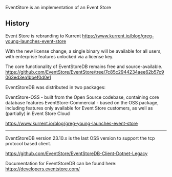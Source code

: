 ﻿EventStore is an implementation of an Event Store

## History

Event Store is rebranding to Kurrent
https://www.kurrent.io/blog/greg-young-launches-event-store

With the new license change, a single binary will be available for all users, with enterprise features unlocked via a license key.

The core functionality of EventStoreDB remains free and source-available.
https://github.com/EventStore/EventStore/tree/7c85c2944234aee62b57c9063ed3ea1bbef0d0e1


EventStoreDB was distributed in two packages:

EventStore-OSS - built from the Open Source codebase, containing core database features
EventStore-Commercial - based on the OSS package, including features only available for Event Store customers, as well as (partially) in Event Store Cloud


https://www.kurrent.io/blog/greg-young-launches-event-store



---
EventStoreDB version 23.10.x is the last OSS version to support the tcp protocol based client.

https://github.com/EventStore/EventStoreDB-Client-Dotnet-Legacy

Documentation for EventStoreDB can be found here: https://developers.eventstore.com/


